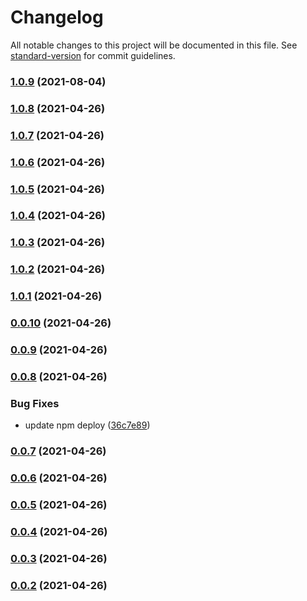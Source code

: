 # Changelog

All notable changes to this project will be documented in this file. See [standard-version](https://github.com/conventional-changelog/standard-version) for commit guidelines.

### [1.0.9](https://github.com/z9956/mini-cli/compare/v0.0.4-alpha.0...v1.0.9) (2021-08-04)

### [1.0.8](https://github.com/z9956/mini-cli/compare/v1.0.7...v1.0.8) (2021-04-26)

### [1.0.7](https://github.com/z9956/mini-cli/compare/v1.0.6...v1.0.7) (2021-04-26)

### [1.0.6](https://github.com/z9956/mini-cli/compare/v1.0.5...v1.0.6) (2021-04-26)

### [1.0.5](https://github.com/z9956/mini-cli/compare/v1.0.4...v1.0.5) (2021-04-26)

### [1.0.4](https://github.com/z9956/mini-cli/compare/v1.0.3...v1.0.4) (2021-04-26)

### [1.0.3](https://github.com/z9956/mini-cli/compare/v1.0.2...v1.0.3) (2021-04-26)

### [1.0.2](https://github.com/z9956/mini-cli/compare/v1.0.1...v1.0.2) (2021-04-26)

### [1.0.1](https://github.com/z9956/mini-cli/compare/v0.0.10...v1.0.1) (2021-04-26)

### [0.0.10](https://github.com/z9956/mini-cli/compare/v0.0.9...v0.0.10) (2021-04-26)

### [0.0.9](https://github.com/z9956/mini-cli/compare/v0.0.8...v0.0.9) (2021-04-26)

### [0.0.8](https://github.com/z9956/mini-cli/compare/v0.0.7...v0.0.8) (2021-04-26)

### Bug Fixes

- update npm deploy ([36c7e89](https://github.com/z9956/mini-cli/commit/36c7e899ee598260bfd670b57f52f635ec170204))

### [0.0.7](https://github.com/z9956/mini-cli/compare/v0.0.6...v0.0.7) (2021-04-26)

### [0.0.6](https://github.com/z9956/mini-cli/compare/v0.0.5...v0.0.6) (2021-04-26)

### [0.0.5](https://github.com/z9956/mini-cli/compare/v0.0.4...v0.0.5) (2021-04-26)

### [0.0.4](https://github.com/z9956/mini-cli/compare/v0.0.3...v0.0.4) (2021-04-26)

### [0.0.3](https://github.com/z9956/mini-cli/compare/v0.0.2...v0.0.3) (2021-04-26)

### [0.0.2](https://github.com/z9956/mini-cli/compare/v1.1.3...v0.0.2) (2021-04-26)
